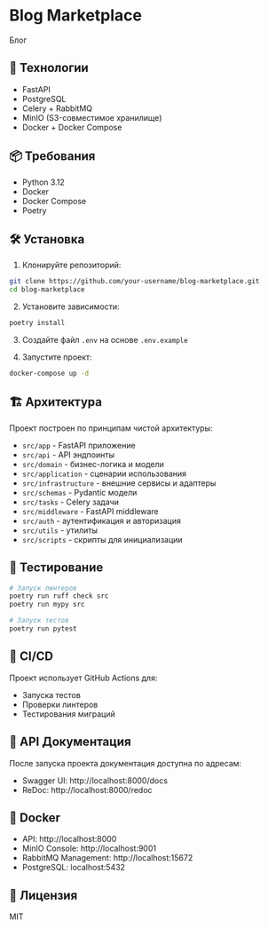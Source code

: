 # Blog Marketplace

Блог

## 🚀 Технологии

- FastAPI
- PostgreSQL
- Celery + RabbitMQ
- MinIO (S3-совместимое хранилище)
- Docker + Docker Compose

## 📦 Требования

- Python 3.12
- Docker
- Docker Compose
- Poetry

## 🛠 Установка

1. Клонируйте репозиторий:
```bash
git clone https://github.com/your-username/blog-marketplace.git
cd blog-marketplace
```

2. Установите зависимости:
```bash
poetry install
```

3. Создайте файл `.env` на основе `.env.example`

4. Запустите проект:
```bash
docker-compose up -d
```

## 🏗 Архитектура

Проект построен по принципам чистой архитектуры:

- `src/app` - FastAPI приложение
- `src/api` - API эндпоинты
- `src/domain` - бизнес-логика и модели
- `src/application` - сценарии использования
- `src/infrastructure` - внешние сервисы и адаптеры
- `src/schemas` - Pydantic модели
- `src/tasks` - Celery задачи
- `src/middleware` - FastAPI middleware
- `src/auth` - аутентификация и авторизация
- `src/utils` - утилиты
- `src/scripts` - скрипты для инициализации

## 🧪 Тестирование

```bash
# Запуск линтеров
poetry run ruff check src
poetry run mypy src

# Запуск тестов
poetry run pytest
```

## 🔄 CI/CD

Проект использует GitHub Actions для:
- Запуска тестов
- Проверки линтеров
- Тестирования миграций

## 📝 API Документация

После запуска проекта документация доступна по адресам:
- Swagger UI: http://localhost:8000/docs
- ReDoc: http://localhost:8000/redoc

## 🐳 Docker

- API: http://localhost:8000
- MinIO Console: http://localhost:9001
- RabbitMQ Management: http://localhost:15672
- PostgreSQL: localhost:5432

## 📄 Лицензия

MIT
